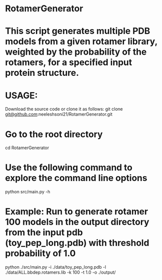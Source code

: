 # RotamerGenerator
# This script generates multiple PDB models from a given rotamer library, weighted by the probability of the rotamers, for a specified input protein structure.

# USAGE:

Download the source code or clone it as follows:
git clone git@github.com:neeleshsoni21/RotamerGenerator.git

# Go to the root directory
cd RotamerGenerator

# Use the following command to explore the command line options
python src/main.py -h


# Example: Run to generate rotamer 100 models in the output directory from the input pdb (toy_pep_long.pdb) with threshold probability of 1.0 
python ./src/main.py -i ./data/toy_pep_long.pdb -l ./data/ALL.bbdep.rotamers.lib -k 100 -t 1.0 -o ./output/
